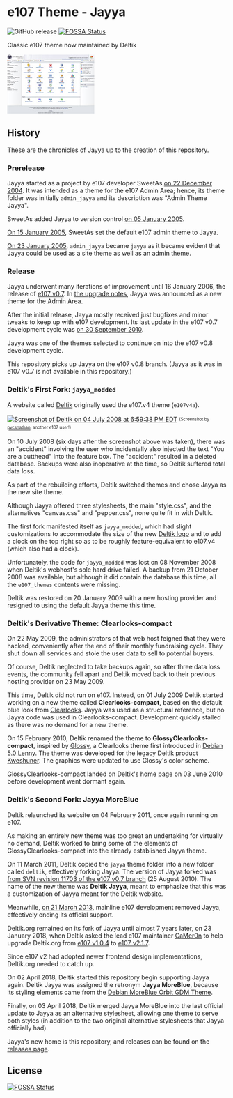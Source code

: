 # e107 Theme - Jayya

![GitHub release](https://img.shields.io/github/release/Deltik/e107-theme-jayya.svg)
[![FOSSA Status](https://app.fossa.io/api/projects/git%2Bgithub.com%2FDeltik%2Fe107-theme-jayya.svg?type=shield)](https://app.fossa.io/projects/git%2Bgithub.com%2FDeltik%2Fe107-theme-jayya?ref=badge_shield)

Classic e107 theme now maintained by Deltik

![preview.jpg](/preview.jpg?raw=true "Theme Preview")

## History

These are the chronicles of Jayya up to the creation of this repository.

### Prerelease

Jayya started as a project by e107 developer SweetAs [on 22 December 2004](https://web.archive.org/web/20180406032135/https://sourceforge.net/p/e107/svn/1232/tree/trunk/e107_0.7/e107_themes/admin_jayya/theme.php#l20).  It was intended as a theme for the e107 Admin Area; hence, its theme folder was initially `admin_jayya` and its description was "Admin Theme Jayya".

SweetAs added Jayya to version control [on 05 January 2005](https://sourceforge.net/p/e107/svn/1232/).

[On 15 January 2005](https://sourceforge.net/p/e107/svn/1322/), SweetAs set the default e107 admin theme to Jayya.

[On 23 January 2005](https://sourceforge.net/p/e107/svn/1424/), `admin_jayya` became `jayya` as it became evident that Jayya could be used as a site theme as well as an admin theme.

### Release

Jayya underwent many iterations of improvement until 16 January 2006, the release of [e107 v0.7](https://sourceforge.net/projects/e107/files/e107/e107v0.7/).  In [the upgrade notes](https://web.archive.org/web/20080803182301/http://e107.org:80/page.php?6), Jayya was announced as a new theme for the Admin Area.

After the initial release, Jayya mostly received just bugfixes and minor tweaks to keep up with e107 development.  Its last update in the e107 v0.7 development cycle was [on 30 September 2010](https://web.archive.org/web/20180406035109/https://sourceforge.net/p/e107/svn/13116/log/?path=/trunk/e107_0.7/e107_themes/jayya).

Jayya was one of the themes selected to continue on into the e107 v0.8 development cycle.

This repository picks up Jayya on the e107 v0.8 branch.  (Jayya as it was in e107 v0.7 is not available in this repository.)

### Deltik's First Fork: `jayya_modded`

A website called [Deltik](https://www.deltik.org) originally used the e107.v4 theme (`e107v4a`).

[![Screenshot of Deltik on 04 July 2008 at 6:59:38 PM EDT](https://i.imgur.com/iB1COnB.jpg)](https://i.imgur.com/iB1COnB.jpg)
<sup><sub>(Screenshot by [pvcsnathan](https://web.archive.org/web/20171016103900/http://pvcsnathan.com/news.php), another e107 user!)</sub></sup>

On 10 July 2008 (six days after the screenshot above was taken), there was an "accident" involving the user who incidentally also injected the text "You are a butthead" into the feature box.  The "accident" resulted in a deleted database.  Backups were also inoperative at the time, so Deltik suffered total data loss.

As part of the rebuilding efforts, Deltik switched themes and chose Jayya as the new site theme.

Although Jayya offered three stylesheets, the main "style.css", and the alternatives "canvas.css" and "pepper.css", none quite fit in with Deltik.

The first fork manifested itself as `jayya_modded`, which had slight customizations to accommodate the size of the new [Deltik logo](https://i.imgur.com/Y8FU5xv.png) and to add a clock on the top right so as to be roughly feature-equivalent to e107.v4 (which also had a clock).

Unfortunately, the code for `jayya_modded` was lost on 08 November 2008 when Deltik's webhost's sole hard drive failed.  A backup from 21 October 2008 was available, but although it did contain the database this time, all the `e107_themes` contents were missing.

Deltik was restored on 20 January 2009 with a new hosting provider and resigned to using the default Jayya theme this time.

### Deltik's Derivative Theme: Clearlooks-compact

On 22 May 2009, the administrators of that web host feigned that they were hacked, conveniently after the end of their monthly fundraising cycle.  They shut down all services and stole the user data to sell to potential buyers.

Of course, Deltik neglected to take backups again, so after three data loss events, the community fell apart and Deltik moved back to their previous hosting provider on 23 May 2009.

This time, Deltik did not run on e107.  Instead, on 01 July 2009 Deltik started working on a new theme called **Clearlooks-compact**, based on the default blue look from [Clearlooks](https://en.wikipedia.org/wiki/Clearlooks).  Jayya was used as a structural reference, but no Jayya code was used in Clearlooks-compact.  Development quickly stalled as there was no demand for a new theme.

On 15 February 2010, Deltik renamed the theme to **GlossyClearlooks-compact**, inspired by [Glossy](http://archive.debian.org/debian/pool/main/g/gnome-themes/gnome-themes_2.22.2-1_all.deb), a Clearlooks theme first introduced in [Debian 5.0 Lenny](https://www.debian.org/releases/lenny/).  The theme was developed for the legacy Deltik product [Kweshuner](https://github.com/Deltik/products-legacy#kweshuner).  The graphics were updated to use Glossy's color scheme.

GlossyClearlooks-compact landed on Deltik's home page on 03 June 2010 before development went dormant again.

### Deltik's Second Fork: Jayya MoreBlue

Deltik relaunched its website on 04 February 2011, once again running on e107.

As making an entirely new theme was too great an undertaking for virtually no demand, Deltik worked to bring some of the elements of GlossyClearlooks-compact into the already established Jayya theme.

On 11 March 2011, Deltik copied the `jayya` theme folder into a new folder called `deltik`, effectively forking Jayya.  The version of Jayya forked was [from SVN revision 11703 of the e107 v0.7 branch](https://sourceforge.net/p/e107/svn/11703/log/?path=/trunk/e107_0.7/e107_themes/jayya) (25 August 2010).  The name of the new theme was **Deltik Jayya**, meant to emphasize that this was a customization of Jayya meant for the Deltik website.

Meanwhile, [on 21 March 2013](https://github.com/e107inc/e107/commit/7f5599b7b629aa3185a84aa66b05592954f14a52#diff-0f0f249ae28e5bfcf3f17d997c5489c6), mainline e107 development removed Jayya, effectively ending its official support.

Deltik.org remained on its fork of Jayya until almost 7 years later, on 23 January 2018, when Deltik asked the lead e107 maintainer [CaMer0n](https://github.com/CaMer0n/) to help upgrade Deltik.org from [e107 v1.0.4](https://sourceforge.net/projects/e107/files/e107/e107%20v1.0.4/) to [e107 v2.1.7](https://github.com/e107inc/e107/releases/tag/v2.1.7).

Since e107 v2 had adopted newer frontend design implementations, Deltik.org needed to catch up.

On 02 April 2018, Deltik started this repository begin supporting Jayya again.  Deltik Jayya was assigned the retronym **Jayya MoreBlue**, because its styling elements came from the [Debian MoreBlue Orbit GDM Theme](https://web.archive.org/web/20180406190541/http://dgepi.salud.gob.mx/gdm/themes/debian-moreblue-orbit/).

Finally, on 03 April 2018, Deltik merged Jayya MoreBlue into the last official update to Jayya as an alternative stylesheet, allowing one theme to serve both styles (in addition to the two original alternative stylesheets that Jayya officially had).

Jayya's new home is this repository, and releases can be found on the [releases page](https://github.com/Deltik/e107-theme-jayya/releases).


## License
[![FOSSA Status](https://app.fossa.io/api/projects/git%2Bgithub.com%2FDeltik%2Fe107-theme-jayya.svg?type=large)](https://app.fossa.io/projects/git%2Bgithub.com%2FDeltik%2Fe107-theme-jayya?ref=badge_large)